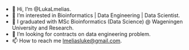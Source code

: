 - 👋 Hi, I’m @LukaLmelias.
- 👀 I’m interested in Bioinformatics | Data Engineering | Data Scientist.
- 🌱 I graduated with MSc Bioinformatics (Data Science) @ Wageningen University and Research. 
- 💞️ I’m looking for contracts on data engineering problem.
- 📫 How to reach me lmeliasluke@gmail.com.

<!---
lmeliasluke/lmeliasluke is a ✨ special ✨ repository because its `README.md` (this file) appears on your GitHub profile.
You can click the Preview link to take a look at your changes.
--->
